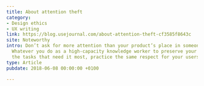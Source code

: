 ```yaml
---
title: About attention theft
category:
- Design ethics
- UX writing
link: https://blog.usejournal.com/about-attention-theft-cf3585f8643c
site: Noteworthy
intro: Don’t ask for more attention than your product’s place in someone’s life warrants.
  Whatever you do as a high-capacity knowledge worker to preserve your attention for
  the tasks that need it most, practice the same respect for your users’ attention.
type: Article
pubdate: 2018-06-08 00:00:00 +0100

---
```

